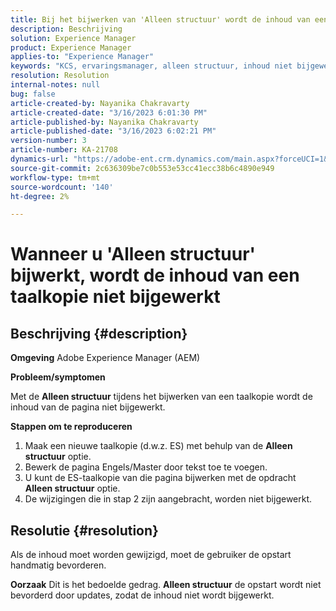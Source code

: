 ```yaml
---
title: Bij het bijwerken van 'Alleen structuur' wordt de inhoud van een taalkopie niet bijgewerkt.
description: Beschrijving
solution: Experience Manager
product: Experience Manager
applies-to: "Experience Manager"
keywords: "KCS, ervaringsmanager, alleen structuur, inhoud niet bijgewerkt in taalkopie"
resolution: Resolution
internal-notes: null
bug: false
article-created-by: Nayanika Chakravarty
article-created-date: "3/16/2023 6:01:30 PM"
article-published-by: Nayanika Chakravarty
article-published-date: "3/16/2023 6:02:21 PM"
version-number: 3
article-number: KA-21708
dynamics-url: "https://adobe-ent.crm.dynamics.com/main.aspx?forceUCI=1&pagetype=entityrecord&etn=knowledgearticle&id=03c95092-24c4-ed11-83ff-6045bd006793"
source-git-commit: 2c636309be7c0b553e53cc41ecc38b6c4890e949
workflow-type: tm+mt
source-wordcount: '140'
ht-degree: 2%

---
```


# Wanneer u &#39;Alleen structuur&#39; bijwerkt, wordt de inhoud van een taalkopie niet bijgewerkt

## Beschrijving {#description}

<b>Omgeving</b>
Adobe Experience Manager (AEM)

<b>Probleem/symptomen</b>

Met de <b>Alleen structuur</b> tijdens het bijwerken van een taalkopie wordt de inhoud van de pagina niet bijgewerkt.

<b>Stappen om te reproduceren</b>

1. Maak een nieuwe taalkopie (d.w.z. ES) met behulp van de <b>Alleen structuur</b> optie.
2. Bewerk de pagina Engels/Master door tekst toe te voegen.
3. U kunt de ES-taalkopie van die pagina bijwerken met de opdracht <b>Alleen structuur</b> optie.
4. De wijzigingen die in stap 2 zijn aangebracht, worden niet bijgewerkt.



## Resolutie {#resolution}


Als de inhoud moet worden gewijzigd, moet de gebruiker de opstart handmatig bevorderen.


<b>Oorzaak</b>
Dit is het bedoelde gedrag. <b>Alleen structuur</b> de opstart wordt niet bevorderd door updates, zodat de inhoud niet wordt bijgewerkt.
